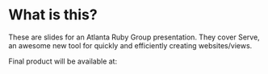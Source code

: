 What is this?
=============

These are slides for an Atlanta Ruby Group presentation.  They cover
Serve, an awesome new tool for quickly and efficiently creating
websites/views.

Final product will be available at:  

